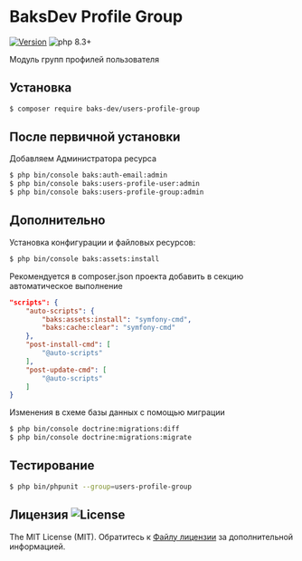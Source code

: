 # BaksDev Profile Group

[![Version](https://img.shields.io/badge/version-7.1.7-blue)](https://github.com/baks-dev/users-profile-group/releases)
![php 8.3+](https://img.shields.io/badge/php-min%208.3-red.svg)

Модуль групп профилей пользователя

## Установка

``` bash
$ composer require baks-dev/users-profile-group
```

## После первичной установки

Добавляем Администратора ресурса

``` bash
$ php bin/console baks:auth-email:admin
$ php bin/console baks:users-profile-user:admin
$ php bin/console baks:users-profile-group:admin
```

## Дополнительно

Установка конфигурации и файловых ресурсов:

``` bash
$ php bin/console baks:assets:install
```

Рекомендуется в composer.json проекта добавить в секцию автоматическое выполнение

``` json
"scripts": {
    "auto-scripts": {
        "baks:assets:install": "symfony-cmd",
        "baks:cache:clear": "symfony-cmd"
    },
    "post-install-cmd": [
        "@auto-scripts"
    ],
    "post-update-cmd": [
        "@auto-scripts"
    ]
}
```

Изменения в схеме базы данных с помощью миграции

``` bash
$ php bin/console doctrine:migrations:diff
$ php bin/console doctrine:migrations:migrate
```

## Тестирование

``` bash
$ php bin/phpunit --group=users-profile-group
```

## Лицензия ![License](https://img.shields.io/badge/MIT-green)

The MIT License (MIT). Обратитесь к [Файлу лицензии](LICENSE.md) за дополнительной информацией.

